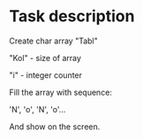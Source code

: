 # Task description

Create char array "Tabl"  

"Kol" - size of array  

"i" - integer counter  

Fill the array with sequence:  

'N', 'o', 'N', 'o'...  

And show on the screen.